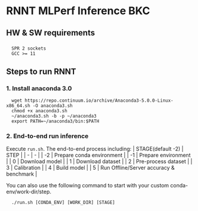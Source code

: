 # RNNT MLPerf Inference BKC

## HW & SW requirements
###
```
  SPR 2 sockets
  GCC >= 11
```

## Steps to run RNNT

### 1. Install anaconda 3.0
```
  wget https://repo.continuum.io/archive/Anaconda3-5.0.0-Linux-x86_64.sh -O anaconda3.sh
  chmod +x anaconda3.sh
  ~/anaconda3.sh -b -p ~/anaconda3
  export PATH=~/anaconda3/bin:$PATH
```

### 2. End-to-end run inference
Execute `run.sh`. The end-to-end process including:
| STAGE(default -2) | STEP |
|  -  | -  |
| -2 | Prepare conda environment |
| -1 | Prepare environment |
| 0 | Download model |
| 1 | Download dataset |
| 2 | Pre-process dataset |
| 3 | Calibration |
| 4 | Build model |
| 5 | Run Offline/Server accuracy & benchmark |

You can also use the following command to start with your custom conda-env/work-dir/step.
```
  ./run.sh [CONDA_ENV] [WORK_DIR] [STAGE]
```

